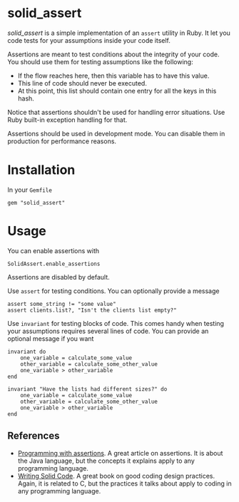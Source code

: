 # solid_assert

*solid_assert* is a simple implementation of an `assert` utility in Ruby. It let you code tests for your assumptions inside your code itself. 

Assertions are meant to test conditions about the integrity of your code. You should use them for testing assumptions like the following:

- If the flow reaches here, then this variable has to have this value.
- This line of code should never be executed.
- At this point, this list should contain one entry for all the keys in this hash.

Notice that assertions shouldn't be used for handling error situations. Use Ruby built-in exception handling for that.

Assertions should be used in development mode. You can disable them in production for performance reasons.

# Installation

In your `Gemfile`

	gem "solid_assert"

# Usage

You can enable assertions with

	SolidAssert.enable_assertions

Assertions are disabled by default.

Use `assert` for testing conditions. You can optionally provide a message

	assert some_string != "some value"
	assert clients.list?, "Isn't the clients list empty?"
	
Use `invariant` for testing blocks of code. This comes handy when testing your assumptions requires several lines of code. You can provide an optional message if you want

	invariant do
		one_variable = calculate_some_value
		other_variable = calculate_some_other_value
		one_variable > other_variable
	end

	invariant "Have the lists had different sizes?" do
		one_variable = calculate_some_value
		other_variable = calculate_some_other_value
		one_variable > other_variable
	end

## References

- [Programming with assertions](http://download.oracle.com/javase/1.4.2/docs/guide/lang/assert.html). A great article on assertions. It is about the Java language, but the concepts it explains apply to any programming language.
- [Writing Solid Code](http://www.amazon.com/Writing-Solid-Code-Microsoft-Programming/dp/1556155514). A great book on good coding design practices. Again, it is related to C, but the practices it talks about apply to coding in any programming language.



